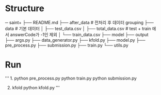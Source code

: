 # Structure

─ saint+
  ├── README.md
  ├── after_data # 전처리 후 데이터 grouping
  ├── data # 기본 데이터
  │    ├── test_data.csv
  │    ├── total_data.csv # test + train 에서 answerCode가 -1인 제외
  │    └── train_data.csv
  ├── model
  ├── output
  ├── args.py 
  ├── data_generator.py
  ├── kfold.py
  ├── model.py
  ├── pre_process.py
  ├── submission.py
  ├── train.py
  └── utils.py

# Run
'''
1.
python pre_process.py
python train.py
python submission.py

2. kfold
python kfold.py
'''